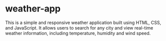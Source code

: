 # weather-app
This is a simple and responsive weather application built using HTML, CSS, and JavaScript. It allows users to search for any city and view real-time weather information, including temperature, humidity and wind speed.
